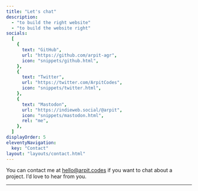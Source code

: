```yaml
---
title: "Let's chat"
description:
  - "to build the right website"
  - "to build the website right"
socials:
  [
    {
      text: "GitHub",
      url: "https://github.com/arpit-agr",
      icon: "snippets/github.html",
    },
    {
      text: "Twitter",
      url: "https://twitter.com/ArpitCodes",
      icon: "snippets/twitter.html",
    },
    {
      text: "Mastodon",
      url: "https://indieweb.social/@arpit",
      icon: "snippets/mastodon.html",
      rel: "me",
    },
  ]
displayOrder: 5
eleventyNavigation:
  key: "Contact"
layout: "layouts/contact.html"
---
```


You can contact me at <hello@arpit.codes> if you want to chat about a project. I’d love to hear from you.

---
